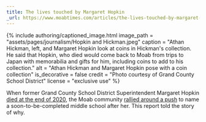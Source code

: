 ```yaml
---
title: The lives touched by Margaret Hopkin
_url: https://www.moabtimes.com/articles/the-lives-touched-by-margaret-hopkin/
---
```


{% include authoring/captioned_image.html
    image_path = "assets/pages/journalism/Hopkin and Hickman.jpeg"
    caption = "Athan Hickman, left, and Margaret Hopkin look at coins in Hickman's collection. He said that Hopkin, who died  would come back to Moab from trips to Japan with memorabilia and gifts for him, including coins to add to his collection."
    alt = "Athan Hickman and Margaret Hopkin pose with a coin collection"
    is_decorative = false
    credit = "Photo courtesy of Grand County School District"
    license = "exclusive use"
%}

When former Grand County School District Superintendent Margaret Hopkin [died at the end of 2020](https://www.moabtimes.com/articles/margaret-hopkin-1951-2020/), the Moab community [rallied around a push](https://www.moabtimes.com/articles/citizens-lobby-for-naming-middle-school-after-margaret-hopkin/) to name a soon-to-be-completed middle school after her. This report told the story of why.
